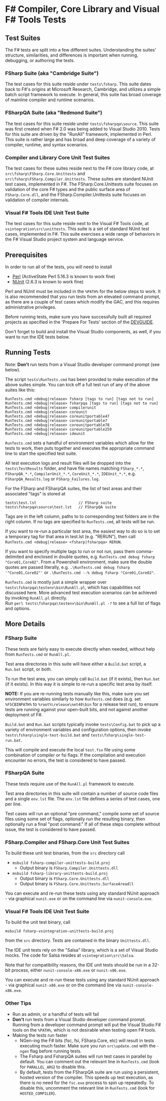 # F# Compiler, Core Library and Visual F# Tools Tests

## Test Suites

The F# tests are split into a few different suites.  Understanding the suites' structure, similarities, and differences is important when running, debugging, or authoring the tests.

### FSharp Suite (aka "Cambridge Suite")
The test cases for this suite reside under `tests\fsharp`. This suite dates back to F#'s origins at Microsoft Research, Cambridge, and utilizes a simple batch script framework to execute.  In general, this suite has broad coverage of mainline compiler and runtime scenarios.

### FSharpQA Suite (aka "Redmond Suite")
The test cases for this suite reside under `tests\fsharpqa\source`.
This suite was first created when F# 2.0 was being added to Visual Studio 2010.  Tests for this suite are driven by the "RunAll" framework, implemented in Perl.  This suite is rather large and has broad and deep coverage of a variety of compiler, runtime, and syntax scenarios.

### Compiler and Library Core Unit Test Suites
The test cases for these suites reside next to the F# core library code, at `src\fsharp\FSharp.Core.Unittests` and `src\fsharp\FSharp.Compiler.Unittests`. These suites are standard NUnit test cases, implemented in F#.  The FSharp.Core.Unittests suite focuses on validation of the core F# types and the public surface area of `FSharp.Core.dll`, and the FSharp.Compiler.Unittests suite focuses on validation of compiler internals.

### Visual F# Tools IDE Unit Test Suite
The test cases for this suite reside next to the Visual F# Tools code, at `vsintegration\src\unittests`.  This suite is a set of standard NUnit test cases, implemented in F#.  This suite exercises a wide range of behaviors in the F# Visual Studio project system and language service.


## Prerequisites
In order to run all of the tests, you will need to install

* [Perl](http://www.perl.org/get.html) (ActiveState Perl 5.16.3 is known to work fine)
* [NUnit](http://nunit.org/?p=download) (2.6.3 is known to work fine)

Perl and NUnit must be included in the `%PATH%` for the below steps to work.  It is also recommended that you run tests from an elevated command prompt, as there are a couple of test cases which modify the GAC, and this requires administrative privileges.

Before running tests, make sure you have successfully built all required projects as specified in the 'Prepare For Tests' section of the [DEVGUIDE](DEVGUIDE.md).

Don't forget to build and install the Visual Studio components, as well, if you want to run the IDE tests below.

## Running Tests

Note: **Don't** run tests from a Visual Studio developer command prompt (see below).

The script `tests\RunTests.cmd` has been provided to make execution of the above suites simple.  You can kick off a full test run of any of the above suites like this:

```
RunTests.cmd <debug|release> fsharp [tags to run] [tags not to run]
RunTests.cmd <debug|release> fsharpqa [tags to run] [tags not to run]
RunTests.cmd <debug|release> compilerunit
RunTests.cmd <debug|release> coreunit
RunTests.cmd <debug|release> coreunitportable47
RunTests.cmd <debug|release> coreunitportable7
RunTests.cmd <debug|release> coreunitportable78
RunTests.cmd <debug|release> coreunitportable259
RunTests.cmd <debug|release> ideunit
```

`RunTests.cmd` sets a handful of environment variables which allow for the tests to work, then puts together and executes the appropriate command line to start the specified test suite.

All test execution logs and result files will be dropped into the `tests\TestResults` folder, and have file names matching `FSharp_*.*`, `FSharpQA_*.*`, `CompilerUnit_*.*`, `CoreUnit_*.*`, `IDEUnit_*.*`, e.g. `FSharpQA_Results.log` or `FSharp_Failures.log`.

For the FSharp and FSharpQA suites, the list of test areas and their associated "tags" is stored at

```
tests\test.lst                   // FSharp suite
tests\fsharpqa\source\test.lst   // FSharpQA suite
```

Tags are in the left column, paths to to corresponding test folders are in the right column.  If no tags are specified to `RunTests.cmd`, all tests will be run.

If you want to re-run a particular test area, the easiest way to do so is to set a temporary tag for that area in test.lst (e.g. "RERUN"), then call `RunTests.cmd <debug|release> <fsharp|fsharpqa> RERUN`.

If you want to specify multiple tags to run or not run, pass them comma-delimited and enclosed in double quotes, e.g. `RunTests.cmd debug fsharp "Core01,Core02"`. 
From a Powershell environment, make sure the double quotes are passed literally, e.g. `.\RunTests.cmd debug fsharp '"Core01,Core02"'`
 or `.\RunTests.cmd --% debug fsharp "Core01,Core02"`.

`RunTests.cmd` is mostly just a simple wrapper over `tests\fsharpqa\testenv\bin\RunAll.pl`, which has capabilities not discussed here. More advanced test execution scenarios can be achieved by invoking `RunAll.pl` directly.  
Run `perl tests\fsharpqa\testenv\bin\RunAll.pl -?` to see a full list of flags and options.

## More Details

### FSharp Suite

These tests are fairly easy to execute directly when needed, without help from `RunTests.cmd` or `RunAll.pl`. 

Test area directories in this suite will have either a `Build.bat` script, a `Run.bat` script, or both. 

To run the test area, you can simply call `Build.bat` (if it exists), then `Run.bat` (if it exists).  In this way it is simple to re-run a specific test area by itself. 

**NOTE:** If you are re-running tests manually like this, make sure you set environment variables similarly to how `RunTests.cmd` does (e.g. set `%FSCBINPATH%` to `%root%\release\net40\bin` for a release test run), to ensure tests are running against your open-built bits, and not against another deployment of F#.

`Build.bat` and `Run.bat` scripts typically invoke `tests\Config.bat` to pick up a variety of environment variables and configuration options, then invoke `tests\fsharp\single-test-build.bat` and `tests\fsharp\single-test-run.bat`.

This will compile and execute the local `test.fsx` file using some combination of compiler or fsi flags.  If the compilation and execution encounter no errors, the test is considered to have passed.

### FSharpQA Suite

These tests require use of the `RunAll.pl` framework to execute. 

Test area directories in this suite will contain a number of source code files and a single `env.lst` file.  The `env.lst` file defines a series of test cases, one per line.  

Test cases will run an optional "pre command," compile some set of source files using some set of flags, optionally run the resulting binary, then optionally run a final "post command." 
If all of these steps complete without issue, the test is considered to have passed.

### FSharp.Compiler and FSharp.Core Unit Test Suites

To build these unit test binaries, from the `src` directory call 

- `msbuild fsharp-compiler-unittests-build.proj`
  - Output binary is `FSharp.Compiler.Unittests.dll`
- `msbuild fsharp-library-unittests-build.proj`
  - Output binary is `FSharp.Core.Unittests.dll`
  - Output binary is `FSharp.Core.Unittests.SurfaceAreadll`

You can execute and re-run these tests using any standard NUnit approach - via graphical `nunit.exe` or on the command line via `nunit-console.exe`.

### Visual F# Tools IDE Unit Test Suite

To build the unit test binary, call 

```
msbuild fsharp-vsintegration-unittests-build.proj
```

from the `src` directory.  Tests are contained in the binary `Unittests.dll`. 

The IDE unit tests rely on the "Salsa" library, which is a set of Visual Studio mocks. The code for Salsa resides at `vsintegration\src\Salsa`.

Note that for compatibility reasons, the IDE unit tests should be run in a 32-bit process, either `nunit-console-x86.exe` or `nunit-x86.exe`.

You can execute and re-run these tests using any standard NUnit approach - via graphical `nunit-x86.exe` or on the command line via `nunit-console-x86.exe`.


### Other Tips

* Run as admin, or a handful of tests will fail
* **Don't** run tests from a Visual Studio developer command prompt.  Running from a developer command prompt will put the Visual Studio F# tools on the `%PATH%`, which is not desirable when testing open F# tools.
* Making the tests run faster
  * NGen-ing the F# bits (fsc, fsi, FSharp.Core, etc) will result in tests executing much faster.  Make sure you run `src\update.cmd` with the `-ngen` flag before running tests.
  * The Fsharp and FsharpQA suites will run test cases in parallel by default. You can comment out the relevant line in `RunTests.cmd` (look for `PARALLEL_ARG`) to disable this.
  * By default, tests from the FSharpQA suite are run using a persistent, hosted version of the compiler.  This speeds up test execution, as there is no need for the `fsc.exe` process to spin up repeatedly.  To disable this, uncomment the relevant line in `RunTests.cmd` (look for `HOSTED_COMPILER`).